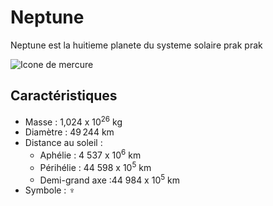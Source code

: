 # Neptune

Neptune est la huitieme planete du systeme solaire prak prak

![Icone de mercure](neptune.png)



## Caractéristiques

- Masse : 1,024 x 10<sup>26</sup> kg
- Diamètre : 49 244 km
- Distance au soleil :
  - Aphélie : 4 537 x 10<sup>6</sup> km
  - Périhélie : 44 598 x 10<sup>5</sup> km
  - Demi-grand axe :44 984 x 10<sup>5</sup> km
- Symbole : &#9798;
